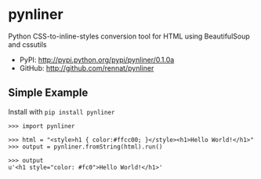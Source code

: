 # pynliner

Python CSS-to-inline-styles conversion tool for HTML using BeautifulSoup and cssutils

- PyPI: http://pypi.python.org/pypi/pynliner/0.1.0a
- GitHub: http://github.com/rennat/pynliner

## Simple Example

Install with `pip install pynliner`

    >>> import pynliner
    
    >>> html = "<style>h1 { color:#ffcc00; }</style><h1>Hello World!</h1>"
    >>> output = pynliner.fromString(html).run()
    
    >>> output
    u'<h1 style="color: #fc0">Hello World!</h1>'
